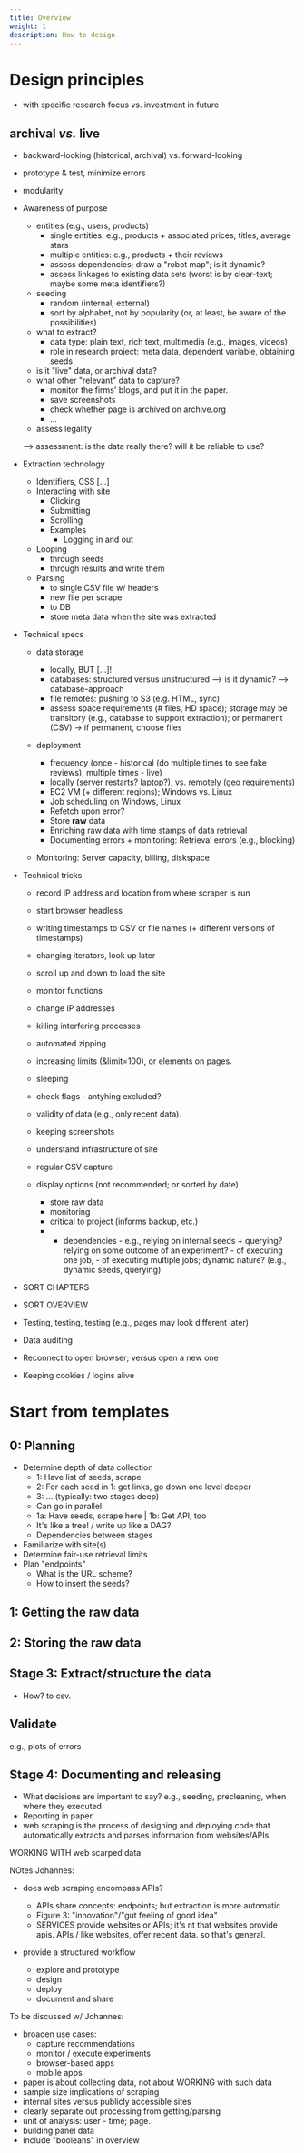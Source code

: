 ```yaml
---
title: Overview
weight: 1
description: How to design
---
```


# Design principles

- with specific research focus vs. investment in future

## archival _vs._ live

- backward-looking (historical, archival) vs. forward-looking
- prototype & test, minimize errors
- modularity


- Awareness of purpose
  - entities (e.g., users, products)
    - single entities: e.g., products + associated prices, titles, average stars
    - multiple entities: e.g., products + their reviews
    - assess dependencies; draw a "robot map"; is it dynamic?
    - assess linkages to existing data sets (worst is by clear-text; maybe some meta identifiers?)
  - seeding
    - random (internal, external)
    - sort by alphabet, not by popularity (or, at least, be aware of the possibilities)
  - what to extract?
    - data type: plain text, rich text, multimedia (e.g., images, videos)
    - role in research project: meta data, dependent variable, obtaining seeds
  - is it "live" data, or archival data?
  - what other "relevant" data to capture?
    - monitor the firms' blogs, and put it in the paper.
    - save screenshots
    - check whether page is archived on archive.org
    - ...
  - assess legality

  --> assessment: is the data really there? will it be reliable to use?

- Extraction technology
  - Identifiers, CSS
  [...]
  - Interacting with site
    - Clicking
    - Submitting
    - Scrolling
    - Examples
      - Logging in and out
  - Looping
    - through seeds
    - through results and write them
  - Parsing
    - to single CSV file w/ headers
    - new file per scrape
    - to DB
    - store meta data when the site was extracted

- Technical specs
  - data storage
    - locally, BUT [...]!
    - databases: structured versus unstructured --> is it dynamic? --> database-approach
    - file remotes: pushing to S3 (e.g. HTML, sync)
    - assess space requirements (# files, HD space); storage may be transitory (e.g., database to support extraction); or permanent (CSV) -> if permanent, choose files

  - deployment
    - frequency (once - historical (do multiple times to see fake reviews), multiple times - live)
    - locally (server restarts? laptop?), vs. remotely (geo requirements)
    - EC2 VM (+ different regions); Windows vs. Linux
    - Job scheduling on Windows, Linux
    - Refetch upon error?
    - Store __raw__ data
    - Enriching raw data with time stamps of data retrieval
    - Documenting errors + monitoring: Retrieval errors (e.g., blocking)
  - Monitoring: Server capacity, billing, diskspace

- Technical tricks
  - record IP address and location from where scraper is run
  - start browser headless
  - writing timestamps to CSV or file names (+ different versions of timestamps)
  - changing iterators, look up later
  - scroll up and down to load the site
  - monitor functions
  - change IP addresses
  - killing interfering processes
  - automated zipping
  - increasing limits (&limit=100), or elements on pages.
  - sleeping
  - check flags - antyhing excluded?
  - validity of data (e.g., only recent data).
  - keeping screenshots


  - understand infrastructure of site
  - regular CSV capture

  - display options (not recommended; or sorted by date)



      - store raw data
      - monitoring
      - critical to project (informs backup, etc.)
      -   - dependencies
        - e.g., relying on internal seeds + querying? relying on some outcome of an experiment?
        - of executing one job,
        - of executing multiple jobs;
          dynamic nature? (e.g., dynamic seeds, querying)


- SORT CHAPTERS
- SORT OVERVIEW

- Testing, testing, testing (e.g., pages may look different later)
- Data auditing
- Reconnect to open browser; versus open a new one
- Keeping cookies / logins alive

# Start from templates



## 0: Planning

- Determine depth of data collection
  - 1: Have list of seeds, scrape
  - 2: For each seed in 1: get links, go down one level deeper
  - 3: ... (typically: two stages deep)
  - Can go in parallel:
  - 1a: Have seeds, scrape here | 1b: Get API, too
  - It's like a tree! / write up like a DAG?
  - Dependencies between stages
- Familiarize with site(s)
- Determine fair-use retrieval limits
- Plan "endpoints"
  - What is the URL scheme?
  - How to insert the seeds?

## 1: Getting the raw data



## 2: Storing the raw data


## Stage 3: Extract/structure the data

- How? to csv.


## Validate

e.g., plots of errors

## Stage 4: Documenting and releasing

- What decisions are important to say? e.g., seeding, precleaning, when where they executed
- Reporting in paper
- web scraping is the process of designing and deploying code that automatically extracts and parses information from websites/APIs.

WORKING WITH web scarped data


NOtes Johannes:
- does web scraping encompass APIs?
  - APIs share concepts: endpoints; but extraction is more automatic
  - Figure 3: "innovation"/"gut feeling of good idea"
  - SERVICES provide websites or APIs; it's nt that websites provide apis. APIs / like websites, offer recent data. so that's general.


- provide a structured workflow
  - explore and prototype
  - design
  - deploy
  - document and share

To be discussed w/ Johannes:
- broaden use cases:
  - capture recommendations
  - monitor / execute experiments
  - browser-based apps
  - mobile apps
- paper is about collecting data, not about WORKING with such data
- sample size implications of scraping
- internal sites versus publicly accessible sites
- clearly separate out processing from getting/parsing
- unit of analysis: user - time; page.
- building panel data
- include "booleans" in overview
